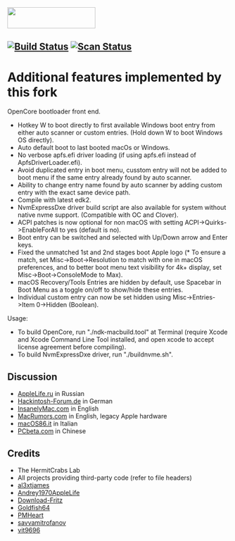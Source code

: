 <img src="https://github.com/acidanthera/OpenCorePkg/blob/master/Docs/Logos/OpenCore_with_text_Small.png" width="200" height="48"/>

[![Build Status](https://travis-ci.com/acidanthera/OpenCorePkg.svg?branch=master)](https://travis-ci.com/acidanthera/OpenCorePkg) [![Scan Status](https://scan.coverity.com/projects/18169/badge.svg?flat=1)](https://scan.coverity.com/projects/18169)
-----
Additional features implemented by this fork
============

  OpenCore bootloader front end.

- Hotkey W to boot directly to first available Windows boot entry from either auto scanner or custom entries. (Hold down W to boot Windows OS directly).
- Auto default boot to last booted macOs or Windows.
- No verbose apfs.efi driver loading (if using apfs.efi instead of ApfsDriverLoader.efi).
- Avoid duplicated entry in boot menu, cusstom entry will not be added to boot menu if the same entry already found by auto scanner.
- Ability to change entry name found by auto scanner by adding custom entry with the exact same device path.
- Compile with latest edk2.
- NvmExpressDxe driver build script are also available for system without native nvme support. (Compatible with OC and Clover).
- ACPI patches is now optional for non macOS with setting ACPI->Quirks->EnableForAll to yes (default is no).
- Boot entry can be switched and selected with Up/Down arrow and Enter keys.
- Fixed the unmatched 1st and 2nd stages boot Apple logo (* To ensure a match, set Misc->Boot->Resolution to match with one in macOS preferences, and to better boot menu text visibility for 4k+ display, set Misc->Boot->ConsoleMode to Max).
- macOS Recovery/Tools Entries are hidden by default, use Spacebar in Boot Menu as a toggle on/off to show/hide these entries.
- Individual custom entry can now be set hidden using Misc->Entries->Item 0->Hidden (Boolean).

 Usage:
- To build OpenCore, run "./ndk-macbuild.tool" at Terminal (require Xcode and Xcode Command Line Tool installed, and open xcode to accept license agreement before compiling).
- To build NvmExpressDxe driver, run "./buildnvme.sh".



## Discussion

- [AppleLife.ru](https://applelife.ru/threads/razrabotka-opencore.2943955) in Russian
- [Hackintosh-Forum.de](https://www.hackintosh-forum.de/forum/thread/42353-opencore-bootloader) in German
- [InsanelyMac.com](https://www.insanelymac.com/forum/topic/338527-opencore-development/) in English
- [MacRumors.com](https://forums.macrumors.com/threads/opencore-on-the-mac-pro.2207814/) in English, legacy Apple hardware
- [macOS86.it](https://www.macos86.it/showthread.php?4570-OpenCore-aka-OC-Nuovo-BootLoader) in Italian
- [PCbeta.com](http://bbs.pcbeta.com/viewthread-1815623-1-1.html) in Chinese

## Credits

- The HermitCrabs Lab
- All projects providing third-party code (refer to file headers)
- [al3xtjames](https://github.com/al3xtjames)
- [Andrey1970AppleLife](https://github.com/Andrey1970AppleLife)
- [Download-Fritz](https://github.com/Download-Fritz)
- [Goldfish64](https://github.com/Goldfish64)
- [PMHeart](https://github.com/PMHeart)
- [savvamitrofanov](https://github.com/savvamitrofanov)
- [vit9696](https://github.com/vit9696)
